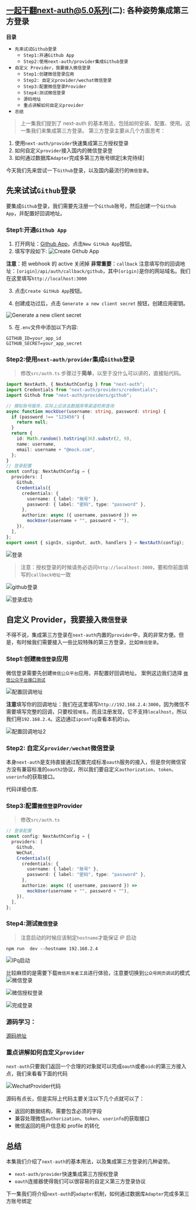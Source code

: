 ## 一起干翻next-auth@5.0系列(二): 各种姿势集成第三方登录

**目录**

- `先来试试Github登录`
  - `Step1:开通Github App`
  - `Step2:使用next-auth/provider集成Github登录`
- `自定义 Provider，我要接入微信登录`
  - `Step1:创建微信登录应用`
  - `Step2: 自定义provider/wechat微信登录`
  - `Step3:配置微信登录Provider`
  - `Step4:测试微信登录`
  - `源码地址`
  - `重点讲解如何自定义provider`
- `总结`

> 上一集我们提到了 next-auth 的基本用法，包括如何安装、配置、使用。这一集我们来集成第三方登录。
> 第三方登录主要从几个方面思考：

1. 使用`next-auth/provider`快速集成第三方授权登录
2. 如何自定义`provider`接入国内的微信登录登
3. 如何通过数据库`Adapter`完成多第三方账号绑定[未完待续]

今天我们先来尝试一下`Github`登录，以及国内最流行的`微信登录`。

## 先来试试`Github`登录

要集成`Github`登录，我们需要先注册一个`Github`账号，然后创建一个`Github App`，并配置好回调地址。

### Step1:开通`Github App`

1. 打开网址：[Github App](https://github.com/settings/apps)，点击`New GitHub App`按钮。
2. 填写字段如下:
   ![Create Github App](https://gitee.com/sample_school/lesson-nextjs-nextauth/tree/lesson2-3rdauth/doc/oauth/image.png)

**注意**：把 webhook 的 active 关闭掉
**非常重要**：`callback` 注意填写你的回调地址：`[origin]/api/auth/callback/github`，其中`[origin]`是你的网站域名。我们在这里填写`http://localhost:3000`

3. 点击`Create GitHub App`按钮。

4. 创建成功过后，点击 `Generate a new client secret` 按钮，创建应用密钥。

![Generate a new client secret](https://gitee.com/sample_school/lesson-nextjs-nextauth/tree/lesson2-3rdauth/doc/oauth/image-2.png)

5. 在`.env`文件中添加以下内容:

```
GITHUB_ID=your_app_id
GITHUB_SECRET=your_app_secret
```

### Step2:使用`next-auth/provider`集成`Github`登录

> 修改`src/auth.ts`
> 步骤过于**简单**，以至于没什么可以讲的，直接贴代码。

```typescript
import NextAuth, { NextAuthConfig } from "next-auth";
import Credentials from "next-auth/providers/credentials";
import Github from "next-auth/providers/github";

// 模拟账号服务，实际上应该去数据库等渠道检索查询
async function mockUser(username: string, password: string) {
  if (password !== "123456") {
    return null;
  }
  return {
    id: Math.random().toString(36).substr(2, 9),
    name: username,
    email: username + "@mock.com",
  };
}
// 登录配置
const config: NextAuthConfig = {
  providers: [
    Github,
    Credentials({
      credentials: {
        username: { label: "账号" },
        password: { label: "密码", type: "password" },
      },
      authorize: async ({ username, password }) =>
        mockUser(username + "", password + ""),
    }),
  ],
};
export const { signIn, signOut, auth, handlers } = NextAuth(config);
```

![登录](https://gitee.com/sample_school/lesson-nextjs-nextauth/tree/lesson2-3rdauth/doc/oauth/image-3.png)

> 注意：授权登录的时候请务必访问`http://localhost:3000`，要和你前面填写的`callback地址`一致

![github登录](https://gitee.com/sample_school/lesson-nextjs-nextauth/tree/lesson2-3rdauth/doc/oauth/image-4.png)

![登录成功](https://gitee.com/sample_school/lesson-nextjs-nextauth/tree/lesson2-3rdauth/doc/oauth/image-5.png)

## 自定义 Provider，我要接入`微信登录`

不得不说，集成第三方登录在`next-auth`内置的`provider`中，真的非常方便。但是，有时候我们需要接入一些比较特殊的第三方登录，比如`微信登录`。

### Step1:创建`微信登录`应用

微信登录需要先创建`微信公众平台`应用，并配置好回调地址。
案例这边我们选择 [`微信公众平台接口测试`](https://mp.weixin.qq.com/debug/cgi-bin/sandbox?t=sandbox/login)

![配置回调地址](https://gitee.com/sample_school/lesson-nextjs-nextauth/tree/lesson2-3rdauth/doc/oauth/image-6.png)

**注意**填写你的回调地址：我们在这里填写`http://192.168.2.4:3000`，因为微信不需要填写完整的回调，只要校验`域名`，而且注册发现，它不支持`localhost`，所以我们用`192.168.2.4`。这边通过`ipconfig`查看本机的`ip`。

![配置回调地址2](https://gitee.com/sample_school/lesson-nextjs-nextauth/tree/lesson2-3rdauth/doc/oauth/image-7.png)

### Step2: 自定义`provider/wechat`微信登录

本身`next-auth`是支持直接通过配置完成标准`oauth`服务的接入，但是奈何微信官方没有兼容标准的`oauth2`协议，所以我们要自定义`authorization`、`token`、`userinfo`的获取接口。

代码详细仓库.

### Step3:配置`微信登录`Provider

> 修改`src/auth.ts`

```typescript
// 登录配置
const config: NextAuthConfig = {
  providers: [
    Github,
    WeChat,
    Credentials({
      credentials: {
        username: { label: "账号" },
        password: { label: "密码", type: "password" },
      },
      authorize: async ({ username, password }) =>
        mockUser(username + "", password + ""),
    }),
  ],
};
```

### Step4:测试`微信登录`

> 注意启动的时候应该制定`hostname`才能保证 IP 启动

```shell
npm run  dev --hostname 192.168.2.4
```

![IPq启动](https://gitee.com/sample_school/lesson-nextjs-nextauth/tree/lesson2-3rdauth/doc/oauth/image-9.png)

比较麻烦的是需要下载`微信开发者工具`进行体验，注意要切换到`公众号网页调试`的模式
![微信登录](https://gitee.com/sample_school/lesson-nextjs-nextauth/tree/lesson2-3rdauth/doc/oauth/image-8.png)

![微信授权登录](https://gitee.com/sample_school/lesson-nextjs-nextauth/tree/lesson2-3rdauth/doc/oauth/image-10.png)

![完成登录](https://gitee.com/sample_school/lesson-nextjs-nextauth/tree/lesson2-3rdauth/doc/oauth/image12.png)

### 源码学习：

[源码地址](https://github.com/liuhuapiaoyuan/lesson-nextjs-nextauth/tree/lesson2-3rdauth)

### 重点讲解如何自定义`provider`

`next-auth`只要我们返回一个合理的对象就可以完成`oauth`或者`oidc`的第三方接入点，我们来看看下面的代码

![WechatProvider代码](https://gitee.com/sample_school/lesson-nextjs-nextauth/tree/lesson2-3rdauth/doc/oauth/wechatprovider.png)

源码有点长，但是实际上代码主要关注以下几个点就可以了：

- 返回的数据结构，需要包含必须的字段
- 兼容处理微信`authorization`、`token`、`userinfo`的获取接口
- 微信返回的用户信息和 profile 的转化

## 总结

本集我们介绍了`next-auth`的基本用法，以及集成第三方登录的几种姿势。

- `next-auth/provider`快速集成第三方授权登录
- `oauth`连接器使得我们可以很容易的自定义第三方登录协议

下一集我们将介绍`next-auth`的`adapter`机制，如何通过数据库`Adapter`完成多第三方账号绑定
